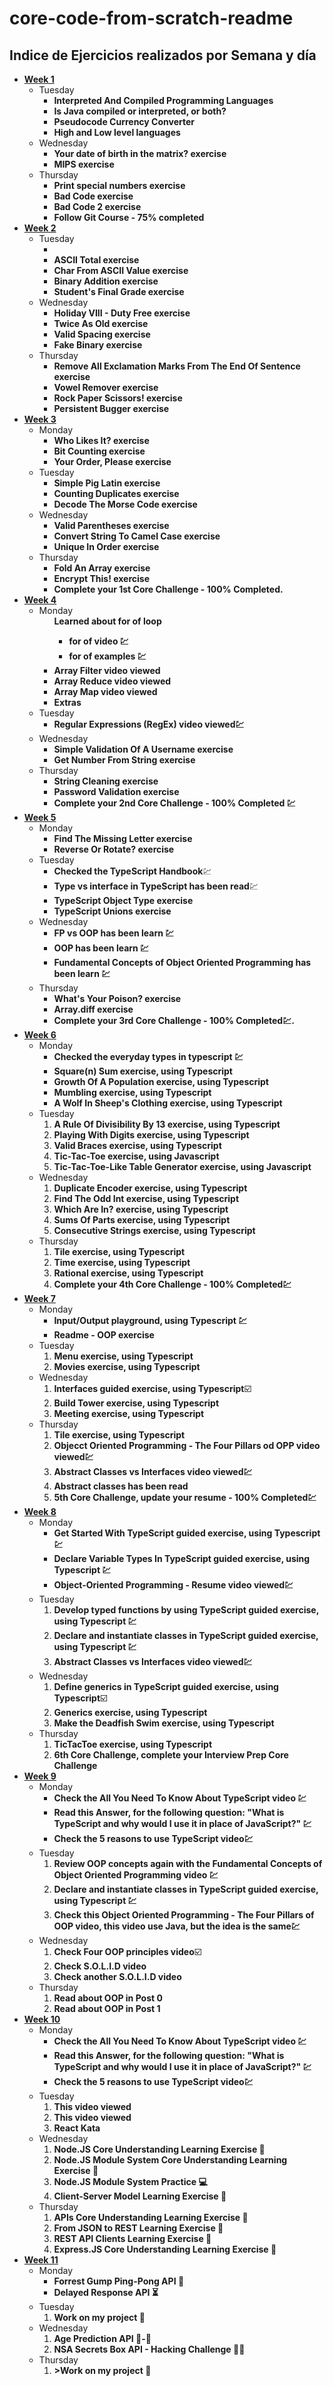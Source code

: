 # core-code-from-scratch-readme

## Indice de Ejercicios realizados por Semana y día

<ul>
	<li>
		<a href="./Week 1/Indice.md"><strong>Week 1</strong></a>
		<ul>
			<li>
				Tuesday
				<ul>
					<li><strong>Interpreted And Compiled Programming Languages</strong></li>
					<li><strong>Is Java compiled or interpreted, or both?</strong></li>
					<li><strong>Pseudocode Currency Converter</strong></li>
					<li><strong>High and Low level languages</strong></li>
				</ul>
			</li>
			<li>
				Wednesday
				<ul>
					<li><strong>Your date of birth in the matrix? exercise</strong></li>
					<li><strong>MIPS exercise</strong></li>
				</ul>
			</li>
			<li>
				Thursday
				<ul>
					<li><strong>Print special numbers exercise</strong></li>
					<li><strong>Bad Code exercise</strong></li>
					<li><strong>Bad Code 2 exercise</strong></li>
					<li><strong>Follow Git Course - 75% completed</strong>
				</ul>
			</li>
		</ul>
	</li>
	<li>
		<a href="./Week 2/Indice.md"><strong>Week 2</strong></a>
		<ul>
			<li>
				Tuesday
				<ul>
					<li><a href='#multiply'></a></li>
					<li><strong>ASCII Total exercise</strong></li>
					<li><strong>Char From ASCII Value exercise</strong></li>
					<li><strong>Binary Addition exercise</strong></li>
					<li><strong>Student's Final Grade exercise</strong></li>
				</ul>
			</li>
			<li>
				Wednesday
				<ul>
					<li><strong>Holiday VIII - Duty Free exercise</strong></li>
					<li><strong>Twice As Old exercise</strong></li>
					<li><strong>Valid Spacing exercise</strong></li>
					<li><strong>Fake Binary exercise</strong></li>
				</ul>
			</li>
			<li>
				Thursday
				<ul>
					<li><strong>Remove All Exclamation Marks From The End Of Sentence exercise</strong></li>
					<li><strong>Vowel Remover exercise</strong></li>
					<li><strong>Rock Paper Scissors! exercise</strong></li>
					<li><strong>Persistent Bugger exercise</strong></li>
				</ul>
			</li>
		</ul>
	</li>
	<li>
		<a href="./Week 3/Indice.md"><strong>Week 3</strong></a>
		<ul>
			<li>
				Monday
				<ul>
					<li><strong>Who Likes It? exercise</strong></li>
					<li><strong>Bit Counting exercise</strong></li>
					<li><strong>Your Order, Please exercise</strong></li>
				</ul>
			</li>
			<li>
				Tuesday
				<ul>
					<li><strong>Simple Pig Latin exercise</strong></li>
					<li><strong>Counting Duplicates exercise</strong></li>
					<li><strong>Decode The Morse Code exercise</strong></li>
				</ul>
			</li>
			<li>
				Wednesday
				<ul>
					<li><strong>Valid Parentheses exercise</strong></li>
					<li><strong>Convert String To Camel Case exercise</strong></li>
					<li><strong>Unique In Order exercise</strong></li>
				</ul>
			</li>
			<li>
				Thursday
				<ul>
					<li><strong>Fold An Array exercise</strong></li>
					<li><strong>Encrypt This! exercise</strong></li>
					<li><strong>Complete your 1st Core Challenge - 100% Completed.</strong></li>
				</ul>
			</li>
		</ul>
	</li>
	<li>
		<a href="./Week 4/Indice.md"><strong>Week 4</strong></a>
		<ul>
			<li>
				Monday
				<ul>
					<strong>Learned about for of loop</strong></li>
    <ul>
        <li><strong>for of video 💹</strong></li>
        <li><strong>for of examples 💹</strong></li>
    </ul>
    <li><strong>Array Filter video viewed</strong></li>
    <li><strong>Array Reduce video viewed</strong></li>
    <li><strong>Array Map video viewed</strong></li>
    <li><strong>Extras</strong></li>
				</ul>
			</li>
			<li>
				Tuesday
				<ul>
					<li><strong>Regular Expressions (RegEx) video viewed💹</strong></li>
				</ul>
			</li>
			<li>
				Wednesday
				<ul>
					<li><strong>Simple Validation Of A Username exercise</strong></li>
    <li><strong>Get Number From String exercise</strong></li>
				</ul>
			</li>
			<li>
				Thursday
				<ul>
					<li><strong>String Cleaning exercise</strong></li>
    <li><strong>Password Validation exercise</strong></li>
    <li><strong>Complete your 2nd Core Challenge - 100% Completed 💹</strong></li>
				</ul>
			</li>
		</ul>
	</li>
	<li>
		<a href="./Week 5/Indice.md"><strong>Week 5</strong></a>
		<ul>
			<li>
				Monday
				<ul>
					<li><strong>Find The Missing Letter exercise</strong></li>
    <li><strong>Reverse Or Rotate? exercise</strong></li>
				</ul>
			</li>
			<li>
				Tuesday
				<ul>
					<li><strong>Checked the TypeScript Handbook</strong>💹</li>
    <li><strong> Type vs interface in TypeScript has been read</strong>💹</li>
    <li><strong>TypeScript Object Type exercise</strong></li>
    <li><strong>TypeScript Unions exercise</strong></li>
				</ul>
			</li>
			<li>
				Wednesday
				<ul>
					<li><strong>FP vs OOP has been learn 💹</strong></li>
  <li><strong>OOP has been learn 💹</strong></li>
  <li><strong>Fundamental Concepts of Object Oriented Programming has been learn 💹</strong></li>
				</ul>
			</li>
			<li>
				Thursday
				<ul>
					<li><strong>What's Your Poison? exercise</strong></li>
  <li><strong>Array.diff exercise</strong></li>
  <li><strong>Complete your 3rd Core Challenge - 100% Completed💹.</strong></li>
				</ul>
			</li>
		</ul>
	</li>
	<li>
		<a href="./Week 6/Indice.md"><strong>Week 6</strong></a>
		<ul>
			<li>
				Monday
				<ul>
					<li><strong>Checked the everyday types in typescript 💹</strong></li>
  <li><strong>Square(n) Sum exercise, using Typescript</strong></li>
  <li><strong>Growth Of A Population exercise, using Typescript</strong></li>
  <li><strong>Mumbling exercise, using Typescript</strong></li>
  <li><strong>A Wolf In Sheep's Clothing exercise, using Typescript</strong></li>
				</ul>
			</li>
			<li>
				Tuesday
				<ol>
					<li><strong>A Rule Of Divisibility By 13 exercise, using Typescript</strong></li>
  <li><strong>Playing With Digits exercise, using Typescript</strong></li>
  <li><strong>Valid Braces exercise, using Typescript</strong></li>
  <li><strong>Tic-Tac-Toe exercise, using Javascript</strong></li>
  <li><strong>Tic-Tac-Toe-Like Table Generator exercise, using Javascript</strong></li>
				</ol>
			</li>
			<li>
				Wednesday
				<ol>
					<li><strong>Duplicate Encoder exercise, using Typescript</strong></li>
  <li><strong>Find The Odd Int exercise, using Typescript</strong></li>
  <li><strong>Which Are In? exercise, using Typescript</strong></li>
  <li><strong>Sums Of Parts exercise, using Typescript</strong></li>
  <li><strong>Consecutive Strings exercise, using Typescript</strong></li>
				</ol>
			</li>
			<li>
				Thursday
				<ol>
					  <li><strong>Tile exercise, using Typescript</strong></li>
  <li><strong>Time exercise, using Typescript</strong></li>
  <li><strong>Rational exercise, using Typescript</strong></li>
  <li><strong>Complete your 4th Core Challenge - 100% Completed💹</strong></li>
				</ol>
			</li>
		</ul>
	</li>
	<li>
		<a href="./Week 7/Indice.md"><strong>Week 7</strong></a>
		<ul>
			<li>
				Monday
				<ul>
					<li><strong>Input/Output playground, using Typescript 💹</strong></li>
  <li><strong>Readme - OOP exercise</strong></li>
				</ul>
			</li>
			<li>
				Tuesday
				<ol>
					<li><strong>Menu exercise, using Typescript</strong></li>
  <li><strong>Movies exercise, using Typescript</strong></li>
				</ol>
			</li>
			<li>
				Wednesday
				<ol>
					<li><strong>Interfaces guided exercise, using Typescript</strong>☑️</li>
  <li><strong>Build Tower exercise, using Typescript</strong></li>
  <li><strong>Meeting exercise, using Typescript</strong></li>
				</ol>
			</li>
			<li>
				Thursday
				<ol>
					  <li><strong>Tile exercise, using Typescript</strong></li>
  <li><strong>Objecct Oriented Programming - The Four Pillars od OPP video viewed💹</strong></li>
  <li><strong>Abstract Classes vs Interfaces video viewed💹</strong></li>
  <li><strong>Abstract classes has been read</strong></li>
  <li><strong>5th Core Challenge, update your resume - 100% Completed💹</strong></li>
				</ol>
			</li>
		</ul>
	</li>
	<li>
		<a href="./Week 8/Indice.md"><strong>Week 8</strong></a>
		<ul>
			<li>
				Monday
				<ul>
					<li><strong>Get Started With TypeScript guided exercise, using Typescript 💹</strong></li>
  					<li><strong>Declare Variable Types In TypeScript guided exercise, using Typescript 💹</strong></li>
  					<li><strong>Object-Oriented Programming - Resume video viewed💹</strong></li>
				</ul>
			</li>
			<li>
				Tuesday
				<ol>
					<li><strong>Develop typed functions by using TypeScript guided exercise, using Typescript 💹</strong></li>
  					<li><strong>Declare and instantiate classes in TypeScript guided exercise, using Typescript 💹</strong></li>
  					<li><strong>Abstract Classes vs Interfaces video viewed💹</strong></li>
				</ol>
			</li>
			<li>
				Wednesday
				<ol>
					<li><strong>Define generics in TypeScript guided exercise, using Typescript</strong>☑️</li>
					<li><strong>Generics exercise, using Typescript</strong></li>
					<li><strong>Make the Deadfish Swim exercise, using Typescript</strong></li>
				</ol>
			</li>
			<li>
				Thursday
				<ol>
					<li><strong>TicTacToe exercise, using Typescript</strong></li>
					<li><strong>6th Core Challenge, complete your Interview Prep Core Challenge</strong></li>
				</ol>
			</li>
		</ul>
	</li>
	<li>
		<a href="./Week 9/Indice.md"><strong>Week 9</strong></a>
		<ul>
			<li>
				Monday
				<ul>
					<li><strong>Check the All You Need To Know About TypeScript video 💹</strong></li>
  					<li><strong>Read this Answer, for the following question: "What is TypeScript and why would I use it in place of JavaScript?" 💹</strong></li>
  					<li><strong>Check the 5 reasons to use TypeScript video💹</strong></li>
				</ul>
			</li>
			<li>
				Tuesday
				<ol>
					<li><strong>Review OOP concepts again with the Fundamental Concepts of Object Oriented Programming video 💹</strong></li>
  					<li><strong>Declare and instantiate classes in TypeScript guided exercise, using Typescript 💹</strong></li>
  					<li><strong>Check this Object Oriented Programming - The Four Pillars of OOP video, this video use Java, but the idea is the same💹</strong></li>
				</ol>
			</li>
			<li>
				Wednesday
				<ol>
					<li><strong>Check Four OOP principles video</strong>☑️</li>
					<li><strong>Check S.O.L.I.D video</strong></li>
					<li><strong>Check another S.O.L.I.D video</strong></li>
				</ol>
			</li>
			<li>
				Thursday
				<ol>
					<li><strong>Read about OOP in Post 0</strong></li>
					<li><strong>Read about OOP in Post 1</strong></li>
				</ol>
			</li>
		</ul>
	</li>
	<li>
		<a href="./Week 10/Indice.md"><strong>Week 10</strong></a>
		<ul>
			<li>
				Monday
				<ul>
					<li><strong>Check the All You Need To Know About TypeScript video 💹</strong></li>
  					<li><strong>Read this Answer, for the following question: "What is TypeScript and why would I use it in place of JavaScript?" 💹</strong></li>
  					<li><strong>Check the 5 reasons to use TypeScript video💹</strong></li>
				</ul>
			</li>
			<li>
				Tuesday
				<ol>
					<li><strong>This video viewed</strong></li>
					<li><strong>This video viewed</strong></li>
					<li><strong>React Kata</strong></li>
				</ol>
			</li>
			<li>
				Wednesday
				<ol>
					<li><strong>Node.JS Core Understanding Learning Exercise 🧠</strong></li>
					<li><strong>Node.JS Module System Core Understanding Learning Exercise 🧠</strong></li>
					<li><strong>Node.JS Module System Practice 💻</strong></li>
					<li><strong>Client-Server Model Learning Exercise 🧠</strong></li>
				</ol>
			</li>
			<li>
				Thursday
				<ol>
					<li><strong>APIs Core Understanding Learning Exercise 🧠</strong></li>
					<li><strong>From JSON to REST Learning Exercise 🧠</strong></li>
					<li><strong>REST API Clients Learning Exercise 🧠</strong></li>
					<li><strong>Express.JS Core Understanding Learning Exercise 🧠</strong></li>
				</ol>
			</li>
		</ul>
	</li>
	<li>
		<a href="./Week 11/Indice.md"><strong>Week 11</strong></a>
		<ul>
			<li>
				Monday
				<ul>
					<li><strong>Forrest Gump Ping-Pong API 🏓</strong></li>
  					<li><strong>Delayed Response API ⏳</strong></li>
				</ul>
			</li>
			<li>
				Tuesday
				<ol>
					<li><strong>Work on my project 🧠</strong></li>
				</ol>
			</li>
			<li>
				Wednesday
				<ol>
					<li><strong>Age Prediction API 👶-👴</strong></li>
					<li><strong>NSA Secrets Box API - Hacking Challenge 👨‍💻</strong></li>
				</ol>
			</li>
			<li>
				Thursday
				<ol>
					<li><strong>>Work on my project 🧠</strong></li>
				</ol>
			</li>
		</ul>
	</li>
</ul>
